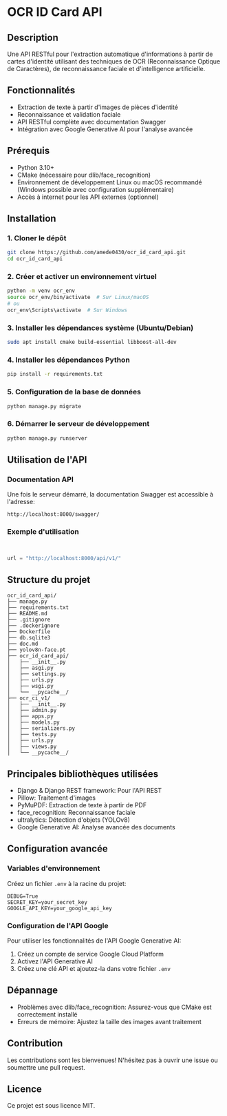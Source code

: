 # OCR ID Card API

## Description
Une API RESTful pour l'extraction automatique d'informations à partir de cartes d'identité utilisant des techniques de OCR (Reconnaissance Optique de Caractères), de reconnaissance faciale et d'intelligence artificielle.

## Fonctionnalités
- Extraction de texte à partir d'images de pièces d'identité
- Reconnaissance et validation faciale
- API RESTful complète avec documentation Swagger
- Intégration avec Google Generative AI pour l'analyse avancée

## Prérequis
- Python 3.10+
- CMake (nécessaire pour dlib/face_recognition)
- Environnement de développement Linux ou macOS recommandé (Windows possible avec configuration supplémentaire)
- Accès à internet pour les API externes (optionnel)

## Installation

### 1. Cloner le dépôt
```bash
git clone https://github.com/amede0430/ocr_id_card_api.git
cd ocr_id_card_api
```

### 2. Créer et activer un environnement virtuel
```bash
python -m venv ocr_env
source ocr_env/bin/activate  # Sur Linux/macOS
# ou
ocr_env\Scripts\activate  # Sur Windows
```

### 3. Installer les dépendances système (Ubuntu/Debian)
```bash
sudo apt install cmake build-essential libboost-all-dev
```

### 4. Installer les dépendances Python
```bash
pip install -r requirements.txt
```

### 5. Configuration de la base de données
```bash
python manage.py migrate
```

### 6. Démarrer le serveur de développement
```bash
python manage.py runserver
```

## Utilisation de l'API

### Documentation API
Une fois le serveur démarré, la documentation Swagger est accessible à l'adresse:
```
http://localhost:8000/swagger/
```

### Exemple d'utilisation
```python


url = "http://localhost:8000/api/v1/"
```

## Structure du projet
```
ocr_id_card_api/
├── manage.py
├── requirements.txt
├── README.md
├── .gitignore
├── .dockerignore
├── Dockerfile
├── db.sqlite3
├── doc.md
├── yolov8n-face.pt
├── ocr_id_card_api/
│   ├── __init__.py
│   ├── asgi.py
│   ├── settings.py
│   ├── urls.py
│   ├── wsgi.py
│   └── __pycache__/
├── ocr_ci_v1/
│   ├── __init__.py
│   ├── admin.py
│   ├── apps.py
│   ├── models.py
│   ├── serializers.py
│   ├── tests.py
│   ├── urls.py
│   ├── views.py
│   └── __pycache__/

```

## Principales bibliothèques utilisées
- Django & Django REST framework: Pour l'API REST
- Pillow: Traitement d'images
- PyMuPDF: Extraction de texte à partir de PDF
- face_recognition: Reconnaissance faciale
- ultralytics: Détection d'objets (YOLOv8)
- Google Generative AI: Analyse avancée des documents

## Configuration avancée

### Variables d'environnement
Créez un fichier `.env` à la racine du projet:
```
DEBUG=True
SECRET_KEY=your_secret_key
GOOGLE_API_KEY=your_google_api_key
```

### Configuration de l'API Google
Pour utiliser les fonctionnalités de l'API Google Generative AI:
1. Créez un compte de service Google Cloud Platform
2. Activez l'API Generative AI
3. Créez une clé API et ajoutez-la dans votre fichier `.env`

## Dépannage
- Problèmes avec dlib/face_recognition: Assurez-vous que CMake est correctement installé
- Erreurs de mémoire: Ajustez la taille des images avant traitement

## Contribution
Les contributions sont les bienvenues! N'hésitez pas à ouvrir une issue ou soumettre une pull request.

## Licence
Ce projet est sous licence MIT.